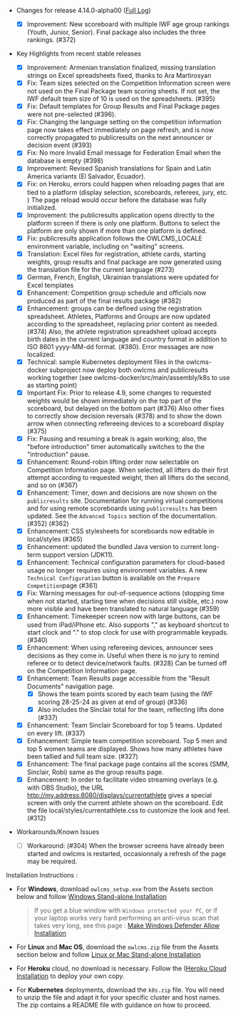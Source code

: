 * Changes for release 4.14.0-alpha00  ([Full Log](https://github.com/jflamy/owlcms4/issues?utf8=%E2%9C%93&q=is%3Aclosed+is%3Aissue+project%3Ajflamy%2Fowlcms4%2F1+))

  - [x] Improvement: New scoreboard with multiple IWF age group rankings (Youth, Junior, Senior).  Final package also includes the three rankings. (#372)
* Key Highlights from recent stable releases

   - [x] Improvement: Armenian translation finalized, missing translation strings on Excel spreadsheets fixed, thanks to Ara Martirosyan
   - [x] Fix: Team sizes selected on the Competition Information screen were not used on the Final Package team scoring sheets.  If not set, the IWF default team size of 10 is used on the spreadsheets. (#395) 
   - [x] Fix: Default templates for Group Results and Final Package pages were not pre-selected (#396).
   - [x] Fix: Changing the language setting on the competition information page now takes effect immediately on page refresh, and is now correctly propagated to publicresults on the next announcer or decision event (#393)
   - [x] Fix: No more Invalid Email message for Federation Email when the database is empty (#398)
   - [x] Improvement: Revised Spanish translations for Spain and Latin America variants (El Salvador, Ecuador).
   - [x] Fix: on Heroku, errors could happen when reloading pages that are tied to a platform (display selection, scoreboards, referees, jury, etc. )  The page reload would occur before the database was fully initialized.
   - [x] Improvement: the publicresults application opens directly to the platform screen if there is only one platform.  Buttons to select the platform are only shown if more than one platform is defined.
   - [x] Fix: publicresults application follows the OWLCMS_LOCALE environment variable, including on "waiting" screens.
   - [x] Translation: Excel files for registration, athlete cards, starting weights, group results and final package are now generated using the translation file for the current language (#273)
   - [x] German, French, English, Ukrainian translations were updated for Excel templates
   - [x] Enhancement: Competition group schedule and officials now produced as part of the final results package (#382)
   - [x] Enhancement: groups can be defined using the registration spreadsheet.  Athletes, Platforms and Groups are now updated according to the spreadsheet, replacing prior content as needed. (#374)  Also, the athlete registration spreadsheet upload accepts birth dates in the current language and country format in addition to ISO 8601 yyyy-MM-dd format. (#380).  Error messages are now localized.
   - [x] Technical: sample Kubernetes deployment files in the owlcms-docker subproject now deploy both owlcms and publicresults working together (see owlcms-docker/src/main/assembly/k8s to use as starting point)

   * [x] Important Fix: Prior to release 4.9, some changes to requested weights would be shown immediately on the top part of the scoreboard, but delayed on the bottom part (#376)   Also other fixes to correctly show decision reversals (#378) and to show the down arrow when connecting refereeing devices to a scoreboard display (#375)
   * [x] Fix:  Pausing and resuming a break is again working; also, the "before introduction" timer automatically switches to the the "introduction" pause.
   * [x] Enhancement: Round-robin lifting order now selectable on Competition Information page. When selected, all lifters do their first attempt according to requested weight,  then all lifters do the second, and so on (#367)
   * [x] Enhancement: Timer, down and decisions are now shown on the `publicresults` site.  Documentation for running virtual competitions and for using remote scoreboards using `publicresults` has been updated.  See the `Advanced Topics` section of the documentation. (#352) (#362)
   * [x] Enhancement: CSS stylesheets for scoreboards now editable in local/styles (#365)
   * [x] Enhancement: updated the bundled Java version to current long-term support version (JDK11).
   * [x] Enhancement: Technical configuration parameters for cloud-based usage no longer requires using environment variables.  A new `Technical Configuration` button is available on the `Prepare Competition`page (#361)
   * [x] Fix: Warning messages for out-of-sequence actions (stopping time when not started, starting time when decisions still visible, etc.) now more visible and have been translated to natural language (#359)
   * [x] Enhancement: Timekeeper screen now with large buttons, can be used from iPad/iPhone etc.  Also supports "," as keyboard shortcut to start clock and "." to stop clock for use with programmable keypads. (#340) 
   * [x] Enhancement: When using refereeing devices, announcer sees decisions as they come in. Useful when there is no jury to remind referee or to detect device/network faults. (#328)  Can be turned off on the Competition Information page.
   * [x] Enhancement: Team Results page accessible from the "Result Documents" navigation page. 
     * [x] Shows the team points scored by each team (using the IWF scoring 28-25-24 as given at end of group) (#336)   
     * [x] Also includes the Sinclair total for the team, reflecting lifts done (#337)
   * [x] Enhancement: Team Sinclair Scoreboard for top 5 teams.  Updated on every lift. (#337)
   * [x] Enhancement: Simple team competition scoreboard.  Top 5 men and top 5 women teams are displayed. Shows how many athletes have been tallied and full team size. (#327)
   * [x] Enhancement: The final package page contains all the scores (SMM, Sinclair, Robi) same as the group results page.
   * [x] Enhancement: In order to facilitate video streaming overlays (e.g. with OBS Studio), the URL http://my.address:8080/displays/currentathlete gives a special screen with only the current athlete shown on the scoreboard.  Edit the file local/styles/currentathlete.css to customize the look and feel. (#312)

* Workarounds/Known Issues
  
  - [ ] Workaround: (#304) When the browser screens have already been started and owlcms is restarted,  occasionnaly a refresh of the page may be required.

Installation Instructions :
  - For **Windows**, download `owlcms_setup.exe` from the Assets section below and follow [Windows Stand-alone Installation](https://jflamy.github.io/owlcms4/#/LocalWindowsSetup)
    
    > If you get a blue window with `Windows protected your PC`, or if your laptop works very hard performing an anti-virus scan that takes very long, see this page : [Make Windows Defender Allow Installation](https://jflamy.github.io/owlcms4/#/DefenderOff)
    
  - For **Linux** and **Mac OS**, download the `owlcms.zip` file from the Assets section below and follow [Linux or Mac Stand-alone Installation](https://jflamy.github.io/owlcms4/#/LocalLinuxMacSetup)

  - For **Heroku** cloud, no download is necessary. Follow the ([Heroku Cloud Installation](https://jflamy.github.io/owlcms4/#/Cloud) to deploy your own copy.

  - For **Kubernetes** deployments, download the `k8s.zip` file.   You will need to unzip the file and adapt it for your specific cluster and host names. The zip contains a README file with guidance on how to proceed. 
